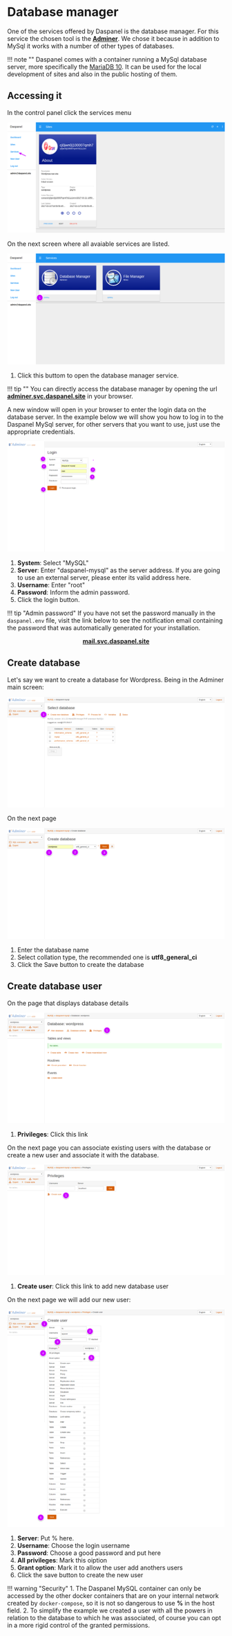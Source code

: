 # Database manager

One of the services offered by Daspanel is the database manager. For this service 
the chosen tool is the <b><a href="https://www.adminer.org/" target="_blank">Adminer</a></b>.
We chose it because in addition to MySql it works with a number of other types of databases.

!!! note ""
    Daspanel comes with a container running a MySql database server, more 
    specifically the <a href="https://mariadb.org/" target="_blank">MariaDB 10</a>.
    It can be used for the local development of sites and also in the public hosting of them.

## Accessing it
In the control panel click the services menu

[![Daspanel services menu](/img/services-menu.png)](/img/services-menu.png)

On the next screen where all avaiable services are listed.

[![Daspanel services dbmanager](img/open-db-manager.png)](img/open-db-manager.png)

1. Click this buttom to open the database manager service.

!!! tip ""
    You can directly access the database manager by opening the url 
    <b><a href="http://adminer.svc.daspanel.site" target="_blank">adminer.svc.daspanel.site</a></b>
    in your browser.

A new window will open in your browser to enter the login data on the database server. 
In the example below we will show you how to log in to the Daspanel MySql server, 
for other servers that you want to use, just use the appropriate credentials.

[![Daspanel adminer login](img/adminer-login.png)](img/adminer-login.png)

1. **System**: Select "MySQL"
2. **Server**: Enter "daspanel-mysql" as the server address. If you are going to use an external server, please enter its valid address here.
3. **Username**: Enter "root"
4. **Password**: Inform the admin password.
5. Click the login button.

!!! tip "Admin password"
    If you have not set the password manually in the `daspanel.env` file, 
    visit the link below to see the notification email containing the password 
    that was automatically generated for your installation.
    <p align="center">
        <b><a href="http://mail.svc.daspanel.site" target="_blank">mail.svc.daspanel.site</a></b><br>
    </p>

## Create database

Let's say we want to create a database for Wordpress. Being in the Adminer main screen:

[![Daspanel adminer main](img/adminer-main-newdb.png)](img/adminer-main-newdb.png)

On the next page

[![Daspanel adminer create db](img/adminer-createdb.png)](img/adminer-createdb.png)

1. Enter the database name
2. Select collation type, the recommended one is **utf8_general_ci**
3. Click the Save button to create the database

## Create database user

On the page that displays database details

[![Daspanel adminer db privileges](img/adminer-db-privileges.png)](img/adminer-db-privileges.png)

1. **Privileges**: Click this link

On the next page you can associate existing users with the database or create a 
new user and associate it with the database.

[![Daspanel adminer privileges main](img/adminer-privileges-main.png)](img/adminer-privileges-main.png)

1. **Create user**: Click this link to add new database user

On the next page we will add our new user:

[![Daspanel adminer db privileges](img/adminer-privileges-add.png)](img/adminer-privileges-add.png)

1. **Server**: Put % here.
2. **Username**: Choose the login username
3. **Password**: Choose a good password and put here
4. **All privileges**: Mark this oiption
5. **Grant option**: Mark it to allow the user add anothers users
6. Click the save button to create the new user

!!! warning "Security"
    1. The Daspanel MySQL container can only be accessed by the other docker containers 
    that are on your internal network created by `docker-compose`, so it is not 
    so dangerous to use **%** in the host field.
    2. To simplify the example we created a user with all the powers in relation to the database 
    to which he was associated, of course you can opt in a more rigid control of the granted permissions.


